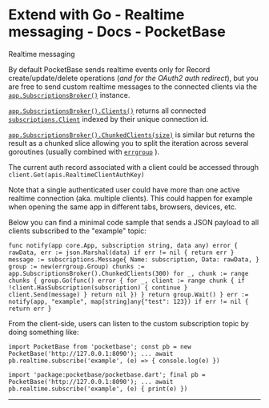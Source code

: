 # Extend with Go - Realtime messaging - Docs - PocketBase
Realtime messaging

By default PocketBase sends realtime events only for Record create/update/delete operations (_and for the OAuth2 auth redirect_), but you are free to send custom realtime messages to the connected clients via the [`app.SubscriptionsBroker()`](https://pkg.go.dev/github.com/pocketbase/pocketbase/core#BaseApp.SubscriptionsBroker) instance.

[`app.SubscriptionsBroker().Clients()`](https://pkg.go.dev/github.com/pocketbase/pocketbase/tools/subscriptions#Broker.Clients) returns all connected [`subscriptions.Client`](https://pkg.go.dev/github.com/pocketbase/pocketbase/tools/subscriptions#Client) indexed by their unique connection id.

[`app.SubscriptionsBroker().ChunkedClients(size)`](https://pkg.go.dev/github.com/pocketbase/pocketbase/tools/subscriptions#Broker.ChunkedClients) is similar but returns the result as a chunked slice allowing you to split the iteration across several goroutines (usually combined with [`errgroup`](https://pkg.go.dev/golang.org/x/sync/errgroup) ).

The current auth record associated with a client could be accessed through `client.Get(apis.RealtimeClientAuthKey)`

Note that a single authenticated user could have more than one active realtime connection (aka. multiple clients). This could happen for example when opening the same app in different tabs, browsers, devices, etc.

Below you can find a minimal code sample that sends a JSON payload to all clients subscribed to the "example" topic:

`func notify(app core.App, subscription string, data any) error { rawData, err := json.Marshal(data) if err != nil { return err } message := subscriptions.Message{ Name: subscription, Data: rawData, } group := new(errgroup.Group) chunks := app.SubscriptionsBroker().ChunkedClients(300) for _, chunk := range chunks { group.Go(func() error { for _, client := range chunk { if !client.HasSubscription(subscription) { continue } client.Send(message) } return nil }) } return group.Wait() } err := notify(app, "example", map[string]any{"test": 123}) if err != nil { return err }`

From the client-side, users can listen to the custom subscription topic by doing something like:

`import PocketBase from 'pocketbase'; const pb = new PocketBase('http://127.0.0.1:8090'); ... await pb.realtime.subscribe('example', (e) => { console.log(e) })`

`import 'package:pocketbase/pocketbase.dart'; final pb = PocketBase('http://127.0.0.1:8090'); ... await pb.realtime.subscribe('example', (e) { print(e) })`

* * *
